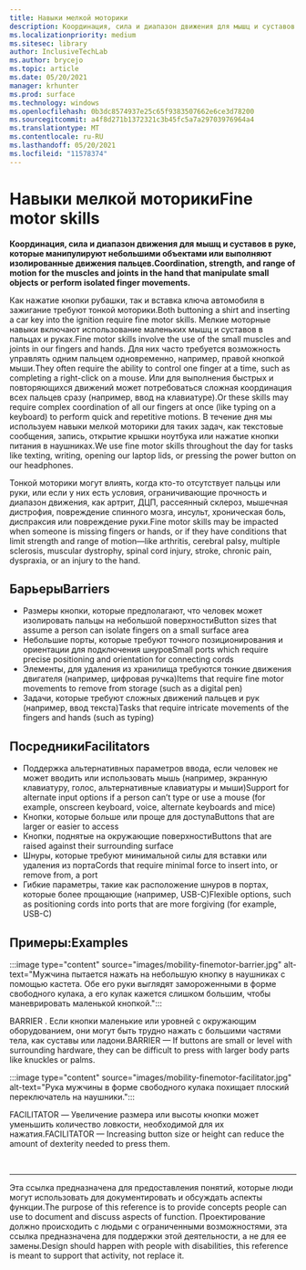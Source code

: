 ```yaml
---
title: Навыки мелкой моторики
description: Координация, сила и диапазон движения для мышц и суставов в руке, которые манипулируют небольшими объектами или выполняют изолированные движения пальцев
ms.localizationpriority: medium
ms.sitesec: library
author: InclusiveTechLab
ms.author: brycejo
ms.topic: article
ms.date: 05/20/2021
manager: krhunter
ms.prod: surface
ms.technology: windows
ms.openlocfilehash: 0b3dc8574937e25c65f9383507662e6ce3d78200
ms.sourcegitcommit: a4f8d271b1372321c3b45fc5a7a29703976964a4
ms.translationtype: MT
ms.contentlocale: ru-RU
ms.lasthandoff: 05/20/2021
ms.locfileid: "11578374"
---
```

# <a name="fine-motor-skills"></a><span data-ttu-id="96928-103">Навыки мелкой моторики</span><span class="sxs-lookup"><span data-stu-id="96928-103">Fine motor skills</span></span>

**<span data-ttu-id="96928-104">Координация, сила и диапазон движения для мышц и суставов в руке, которые манипулируют небольшими объектами или выполняют изолированные движения пальцев.</span><span class="sxs-lookup"><span data-stu-id="96928-104">Coordination, strength, and range of motion for the muscles and joints in the hand that manipulate small objects or perform isolated finger movements.</span></span>**

<span data-ttu-id="96928-105">Как нажатие кнопки рубашки, так и вставка ключа автомобиля в зажигание требуют тонкой моторики.</span><span class="sxs-lookup"><span data-stu-id="96928-105">Both buttoning a shirt and inserting a car key into the ignition require fine motor skills.</span></span> <span data-ttu-id="96928-106">Мелкие моторные навыки включают использование маленьких мышц и суставов в пальцах и руках.</span><span class="sxs-lookup"><span data-stu-id="96928-106">Fine motor skills involve the use of the small muscles and joints in our fingers and hands.</span></span> <span data-ttu-id="96928-107">Для них часто требуется возможность управлять одним пальцем одновременно, например, правой кнопкой мыши.</span><span class="sxs-lookup"><span data-stu-id="96928-107">They often require the ability to control one finger at a time, such as completing a right-click on a mouse.</span></span> <span data-ttu-id="96928-108">Или для выполнения быстрых и повторяющихся движений может потребоваться сложная координация всех пальцев сразу (например, ввод на клавиатуре).</span><span class="sxs-lookup"><span data-stu-id="96928-108">Or these skills may require complex coordination of all our fingers at once (like typing on a keyboard) to perform quick and repetitive motions.</span></span> <span data-ttu-id="96928-109">В течение дня мы используем навыки мелкой моторики для таких задач, как текстовые сообщения, запись, открытие крышки ноутбука или нажатие кнопки питания в наушниках.</span><span class="sxs-lookup"><span data-stu-id="96928-109">We use fine motor skills throughout the day for tasks like texting, writing, opening our laptop lids, or pressing the power button on our headphones.</span></span>

<span data-ttu-id="96928-110">Тонкой моторики могут влиять, когда кто-то отсутствует пальцы или руки, или если у них есть условия, ограничивающие прочность и диапазон движения, как артрит, ДЦП, рассеянный склероз, мышечная дистрофия, повреждение спинного мозга, инсульт, хроническая боль, диспраксия или повреждение руки.</span><span class="sxs-lookup"><span data-stu-id="96928-110">Fine motor skills may be impacted when someone is missing fingers or hands, or if they have conditions that limit strength and range of motion—like arthritis, cerebral palsy, multiple sclerosis, muscular dystrophy, spinal cord injury, stroke, chronic pain, dyspraxia, or an injury to the hand.</span></span>

## <a name="barriers"></a><span data-ttu-id="96928-111">Барьеры</span><span class="sxs-lookup"><span data-stu-id="96928-111">Barriers</span></span>

* <span data-ttu-id="96928-112">Размеры кнопки, которые предполагают, что человек может изолировать пальцы на небольшой поверхности</span><span class="sxs-lookup"><span data-stu-id="96928-112">Button sizes that assume a person can isolate fingers on a small surface area</span></span>
* <span data-ttu-id="96928-113">Небольшие порты, которые требуют точного позиционирования и ориентации для подключения шнуров</span><span class="sxs-lookup"><span data-stu-id="96928-113">Small ports which require precise positioning and orientation for connecting cords</span></span>
* <span data-ttu-id="96928-114">Элементы, для удаления из хранилища требуются тонкие движения двигателя (например, цифровая ручка)</span><span class="sxs-lookup"><span data-stu-id="96928-114">Items that require fine motor movements to remove from storage (such as a digital pen)</span></span>
* <span data-ttu-id="96928-115">Задачи, которые требуют сложных движений пальцев и рук (например, ввод текста)</span><span class="sxs-lookup"><span data-stu-id="96928-115">Tasks that require intricate movements of the fingers and hands (such as typing)</span></span>

## <a name="facilitators"></a><span data-ttu-id="96928-116">Посредники</span><span class="sxs-lookup"><span data-stu-id="96928-116">Facilitators</span></span>

* <span data-ttu-id="96928-117">Поддержка альтернативных параметров ввода, если человек не может вводить или использовать мышь (например, экранную клавиатуру, голос, альтернативные клавиатуры и мыши)</span><span class="sxs-lookup"><span data-stu-id="96928-117">Support for alternate input options if a person can’t type or use a mouse (for example, onscreen keyboard, voice, alternate keyboards and mice)</span></span>
* <span data-ttu-id="96928-118">Кнопки, которые больше или проще для доступа</span><span class="sxs-lookup"><span data-stu-id="96928-118">Buttons that are larger or easier to access</span></span>
* <span data-ttu-id="96928-119">Кнопки, поднятые на окружающие поверхности</span><span class="sxs-lookup"><span data-stu-id="96928-119">Buttons that are raised against their surrounding surface</span></span>
* <span data-ttu-id="96928-120">Шнуры, которые требуют минимальной силы для вставки или удаления из порта</span><span class="sxs-lookup"><span data-stu-id="96928-120">Cords that require minimal force to insert into, or remove from, a port</span></span>
* <span data-ttu-id="96928-121">Гибкие параметры, такие как расположение шнуров в портах, которые более прощающие (например, USB-C)</span><span class="sxs-lookup"><span data-stu-id="96928-121">Flexible options, such as positioning cords into ports that are more forgiving (for example, USB-C)</span></span>


## <a name="examples"></a><span data-ttu-id="96928-122">Примеры:</span><span class="sxs-lookup"><span data-stu-id="96928-122">Examples</span></span>

:::image type="content" source="images/mobility-finemotor-barrier.jpg" alt-text="Мужчина пытается нажать на небольшую кнопку в наушниках с помощью кастета. Обе его руки выглядят замороженными в форме свободного кулака, а его кулак кажется слишком большим, чтобы маневрировать маленькой кнопкой.":::

<span data-ttu-id="96928-125">BARRIER . Если кнопки маленькие или уровней с окружающим оборудованием, они могут быть трудно нажать с большими частями тела, как суставы или ладони.</span><span class="sxs-lookup"><span data-stu-id="96928-125">BARRIER — If buttons are small or level with surrounding hardware, they can be difficult to press with larger body parts like knuckles or palms.</span></span> 

:::image type="content" source="images/mobility-finemotor-facilitator.jpg" alt-text="Рука мужчины в форме свободного кулака похищает плоский переключатель на наушники.":::

<span data-ttu-id="96928-127">FACILITATOR — Увеличение размера или высоты кнопки может уменьшить количество ловкости, необходимой для их нажатия.</span><span class="sxs-lookup"><span data-stu-id="96928-127">FACILITATOR — Increasing button size or height can reduce the amount of dexterity needed to press them.</span></span> 

&nbsp;

[comment]: # (Заявление footer)
___
<span data-ttu-id="96928-129">Эта ссылка предназначена для предоставления понятий, которые люди могут использовать для документировать и обсуждать аспекты функции.</span><span class="sxs-lookup"><span data-stu-id="96928-129">The purpose of this reference is to provide concepts people can use to document and discuss aspects of function.</span></span> <span data-ttu-id="96928-130">Проектирование должно происходить с людьми с ограниченными возможностями, эта ссылка предназначена для поддержки этой деятельности, а не для ее замены.</span><span class="sxs-lookup"><span data-stu-id="96928-130">Design should happen with people with disabilities, this reference is meant to support that activity, not replace it.</span></span> 